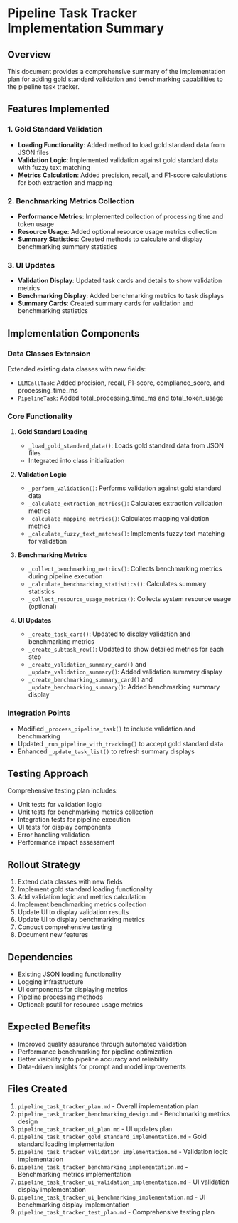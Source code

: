 # Pipeline Task Tracker Implementation Summary

## Overview
This document provides a comprehensive summary of the implementation plan for adding gold standard validation and benchmarking capabilities to the pipeline task tracker.

## Features Implemented

### 1. Gold Standard Validation
- **Loading Functionality**: Added method to load gold standard data from JSON files
- **Validation Logic**: Implemented validation against gold standard data with fuzzy text matching
- **Metrics Calculation**: Added precision, recall, and F1-score calculations for both extraction and mapping

### 2. Benchmarking Metrics Collection
- **Performance Metrics**: Implemented collection of processing time and token usage
- **Resource Usage**: Added optional resource usage metrics collection
- **Summary Statistics**: Created methods to calculate and display benchmarking summary statistics

### 3. UI Updates
- **Validation Display**: Updated task cards and details to show validation metrics
- **Benchmarking Display**: Added benchmarking metrics to task displays
- **Summary Cards**: Created summary cards for validation and benchmarking statistics

## Implementation Components

### Data Classes Extension
Extended existing data classes with new fields:
- `LLMCallTask`: Added precision, recall, F1-score, compliance_score, and processing_time_ms
- `PipelineTask`: Added total_processing_time_ms and total_token_usage

### Core Functionality
1. **Gold Standard Loading**
   - `_load_gold_standard_data()`: Loads gold standard data from JSON files
   - Integrated into class initialization

2. **Validation Logic**
   - `_perform_validation()`: Performs validation against gold standard data
   - `_calculate_extraction_metrics()`: Calculates extraction validation metrics
   - `_calculate_mapping_metrics()`: Calculates mapping validation metrics
   - `_calculate_fuzzy_text_matches()`: Implements fuzzy text matching for validation

3. **Benchmarking Metrics**
   - `_collect_benchmarking_metrics()`: Collects benchmarking metrics during pipeline execution
   - `_calculate_benchmarking_statistics()`: Calculates summary statistics
   - `_collect_resource_usage_metrics()`: Collects system resource usage (optional)

4. **UI Updates**
   - `_create_task_card()`: Updated to display validation and benchmarking metrics
   - `_create_subtask_row()`: Updated to show detailed metrics for each step
   - `_create_validation_summary_card()` and `_update_validation_summary()`: Added validation summary display
   - `_create_benchmarking_summary_card()` and `_update_benchmarking_summary()`: Added benchmarking summary display

### Integration Points
- Modified `_process_pipeline_task()` to include validation and benchmarking
- Updated `_run_pipeline_with_tracking()` to accept gold standard data
- Enhanced `_update_task_list()` to refresh summary displays

## Testing Approach
Comprehensive testing plan includes:
- Unit tests for validation logic
- Unit tests for benchmarking metrics collection
- Integration tests for pipeline execution
- UI tests for display components
- Error handling validation
- Performance impact assessment

## Rollout Strategy
1. Extend data classes with new fields
2. Implement gold standard loading functionality
3. Add validation logic and metrics calculation
4. Implement benchmarking metrics collection
5. Update UI to display validation results
6. Update UI to display benchmarking metrics
7. Conduct comprehensive testing
8. Document new features

## Dependencies
- Existing JSON loading functionality
- Logging infrastructure
- UI components for displaying metrics
- Pipeline processing methods
- Optional: psutil for resource usage metrics

## Expected Benefits
- Improved quality assurance through automated validation
- Performance benchmarking for pipeline optimization
- Better visibility into pipeline accuracy and reliability
- Data-driven insights for prompt and model improvements

## Files Created
1. `pipeline_task_tracker_plan.md` - Overall implementation plan
2. `pipeline_task_tracker_benchmarking_design.md` - Benchmarking metrics design
3. `pipeline_task_tracker_ui_plan.md` - UI updates plan
4. `pipeline_task_tracker_gold_standard_implementation.md` - Gold standard loading implementation
5. `pipeline_task_tracker_validation_implementation.md` - Validation logic implementation
6. `pipeline_task_tracker_benchmarking_implementation.md` - Benchmarking metrics implementation
7. `pipeline_task_tracker_ui_validation_implementation.md` - UI validation display implementation
8. `pipeline_task_tracker_ui_benchmarking_implementation.md` - UI benchmarking display implementation
9. `pipeline_task_tracker_test_plan.md` - Comprehensive testing plan